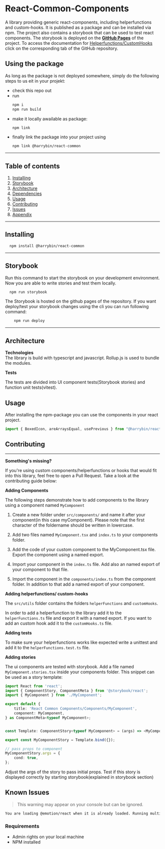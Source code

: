 # React-Common-Components



A library providing generic react-components, including helperfunctions and custom-hooks. 
It is published as a package and can be installed via npm. The project also contains a storybook that can be used to test react components.
The storybook is deployed on the **[GitHub Pages](https://harrybin.github.io/react-common/)** of the project. To access the documentation for [Helperfunctions/CustomHooks](https://pages.github/harrybin/react-common) click on the corresponding tab of the GitHub repository.   

## Using the package
As long as the package is not deployed somewhere, simply do the following steps to us eit in your projekt:
- check this repo out
- run 
  ``` sh 
  npm i
  npm run build
  ```
- make it locally awailable as package:
  ``` sh 
  npm link
  ```
- finally link the package into your project using
  ``` sh
  npm link @harrybin/react-common
  ```

---

## Table of contents

1. [Installing](#installing)
2. [Storybook](#storybook)  
3. [Architecture](#architecture)
4. [Dependencies](#dependencies)
5. [Usage](#usage)  
6. [Contributing](#contributing)  
7. [Issues](#issues)  
8. [Appendix](#appendix)


___

<a name="installing"></a>
## Installing
```bash
  npm install @harrybin/react-common
```
___

<a name ="storybook"></a>

## Storybook

Run this command to start the storybook on your development environment.
Now you are able to write stories and test them locally.

```bash
  npm run storybook
```

The Storybook is hosted on the github pages of the repository. If you want deploy/test your storybook changes using the cli  you can 
run following command:

```bash
    npm run deploy
```

___

<a name="architecture"></a>

## Architecture  
<p></p>

**Technologies**   
 The library is build with typescript and javascript. 
 Rollup.js is used to bundle the modules.


**Tests**
   
The tests are divided into UI component tests(Storybook stories) and function unit tests(vitest).  

<a name="usage"></a>

## Usage

After installing the npm-package you can use the components in your react project.

``` typescript
import { BoxedIcon, areArraysEqual, usePrevious } from "@harrybin/react-common";
```
<a name="contributing"></a>
## Contributing
___

__Something's missing?__  


If you're using custom components/helperfunctions or hooks that would fit into this library, feel free to open a Pull Request.
Take a look at the contributing guide below:



**Adding Components**

The following steps demonstrate how to add components to the library using a component named `MyComponent`


1. Create a new folder under `src/components/` and name it after your component(in this case myComponent). Please note that the   first character of the foldername should be written in lowercase.
  
2. Add two files named `MyComponent.tsx` and `index.ts` to your components folder.
  
3. Add the code of your custom component to the MyComponent.tsx file. 
   Export the component using a named export.
  
4.  Import your component in the `index.ts` file. Add also an named export of your component to that file.
      
5. Import the component in the `components/index.ts` from the component folder. 
   In addition to that add a named export of your component.

**Adding helperfunctions/ custom-hooks**
    
The `src/utils` folder contains the folders `helperFunctions` and  `customHooks`.  

In order to add a helperfunction to the library add it to the `helperFunctions.ts` file and export it with a named export. If you want to add an custom hook add it to the `customHooks.ts` file.

**Adding tests** 

To make sure your helperfunctions works like expected write a unittest and add it to
 the `helperFunctions.test.ts` file.



**Adding stories**

The ui components are tested with storybook. Add a file named `MyComponent.stories.tsx` inside your components folder. This snippet can be used as a story template:

```typescript
import React from 'react';
import { ComponentStory, ComponentMeta } from '@storybook/react';
import { MyComponent } from './MyComponent';

export default {
    title: 'React Common Components/Components/MyComponent',
    component: MyComponent,
} as ComponentMeta<typeof MyComponent>;


const Template: ComponentStory<typeof MyComponent> = (args) => <MyComponent {...args} />;

export const MyComponentStory = Template.bind({});

// pass props to component
MyComponentStory.args = {
    cond: true,
};

```
Adjust the args of the story to pass initial props.
Test if this story is displayed correctly by starting storybook(explained in storybook section)


<a name="issues"></a>
  
  
## Known Issues

> This warning may appear on your console but can be ignored.

  
```bash
You are loading @emotion/react when it is already loaded. Running multiple instances may cause problems
```


<a name="appendix"></a>


### Requirements

* Admin rights on your local machine
* NPM installed



